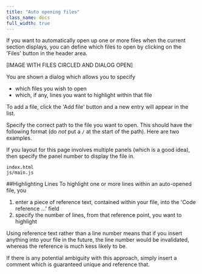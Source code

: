 ```yaml
---
title: "Auto opening files"
class_name: docs
full_width: true
---
```


If you want to automatically open up one or more files when the current section displays, you can define which files to open by clicking on the 'Files' button in the header area.

[IMAGE WITH FILES CIRCLED AND DIALOG OPEN]

You are shown a dialog which allows you to specify

- which files you wish to open
- which, if any, lines you want to highlight within that file

To add a file, click the 'Add file' button and a new entry will appear in the list.

Specify the correct path to the file you want to open. This should have the following format (do *not* put a `/` at the start of the path). Here are two examples.

If you layout for this page involves multiple panels (which is a good idea), then specify the panel number to display the file in.

```
index.html
js/main.js
```

##Highlighting Lines
To highlight one or more lines within an auto-opened file, you 

1. enter a piece of reference text, contained within your file, into the 'Code reference ...' field
2. specify the number of lines, from that reference point, you want to highlight

Using reference text rather than a line number means that if you insert anything into your file in the future, the line number would be invalidated, whereas the reference is much kess likely to be.

If there is any potential ambiguity with this approach, simply insert a comment which is guaranteed unique and reference that.
